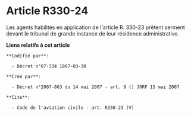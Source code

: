 # Article R330-24

Les agents habilités en application de l'article R. 330-23 prêtent serment devant le tribunal de grande instance de leur
résidence administrative.

**Liens relatifs à cet article**

	**Codifié par**:

	  - Décret n°67-334 1967-03-30

	**Créé par**:

	  - Décret n°2007-863 du 14 mai 2007 - art. 9 () JORF 15 mai 2007

	**Cite**:

	  - Code de l'aviation civile - art. R330-23 (V)
